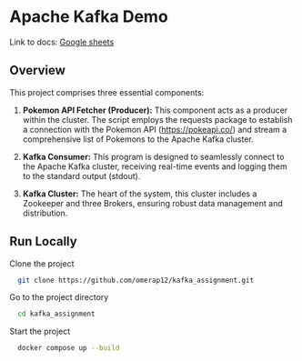 # Apache Kafka Demo
Link to docs: [Google sheets](https://drive.google.com/drive/folders/1WgUmNJzBZ12FlMsoAMJObUDGawCpizyN?usp=sharing)

## Overview

This project comprises three essential components:

1. **Pokemon API Fetcher (Producer):** This component acts as a producer within the cluster. The script employs the requests package to establish a connection with the Pokemon API (https://pokeapi.co/) and stream a comprehensive list of Pokemons to the Apache Kafka cluster.

2. **Kafka Consumer:** This program is designed to seamlessly connect to the Apache Kafka cluster, receiving real-time events and logging them to the standard output (stdout).

3. **Kafka Cluster:** The heart of the system, this cluster includes a Zookeeper and three Brokers, ensuring robust data management and distribution.
## Run Locally

Clone the project

```bash
  git clone https://github.com/omerap12/kafka_assignment.git
```

Go to the project directory

```bash
  cd kafka_assignment
```

Start the project

```bash
  docker compose up --build
```

